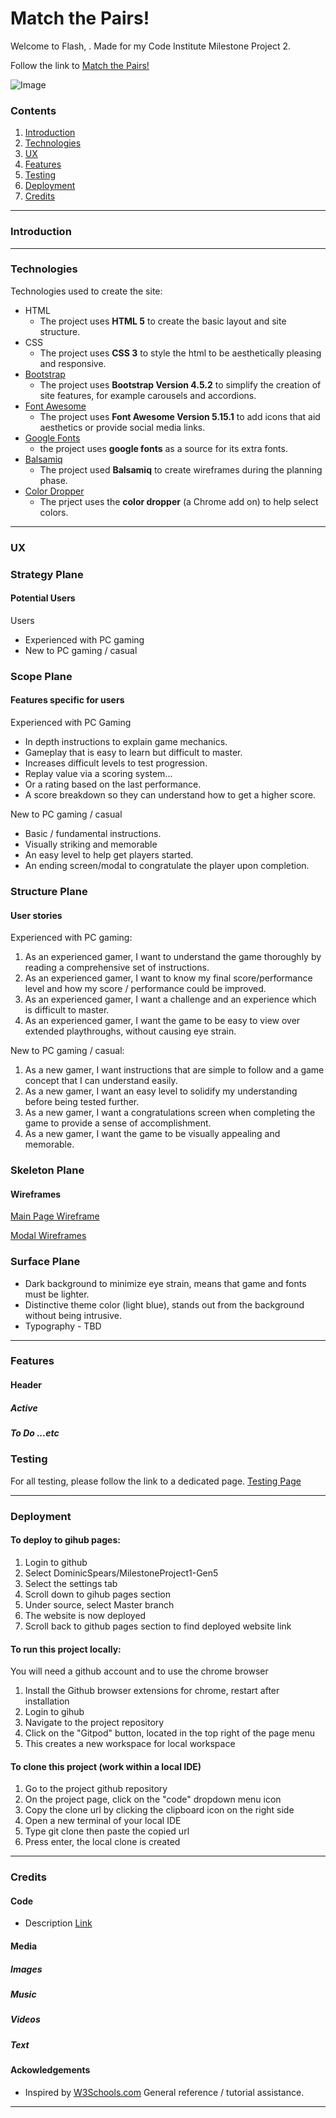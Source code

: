 # Match the Pairs!

Welcome to Flash, . Made for my Code Institute Milestone Project 2.

Follow the link to [Match the Pairs!]()

![Image]()

### Contents

1. [Introduction](#intro) 
2. [Technologies](#tech) 
3. [UX](#ux)
4. [Features](#feat)
5. [Testing](#test)
6. [Deployment](#deploy)
7. [Credits](#credit)

___

<a name="intro"></a>
### Introduction


___

<a name="tech"></a>
### Technologies

Technologies used to create the site:

* HTML 
  * The project uses **HTML 5** to create the basic layout and site structure.
* CSS
  * The project uses **CSS 3** to style the html to be aesthetically pleasing and responsive.
* [Bootstrap](https://getbootstrap.com/docs/4.5/getting-started/introduction/) 
  * The project uses **Bootstrap Version 4.5.2** to simplify the creation of site features, for example carousels and accordions. 
* [Font Awesome](https://fontawesome.com/)
  * The project uses **Font Awesome Version 5.15.1** to add icons that aid aesthetics or provide social media links.
* [Google Fonts](https://fonts.google.com/)
  * the project uses **google fonts** as a source for its extra fonts.
* [Balsamiq](https://balsamiq.com/wireframes/?gclid=EAIaIQobChMIovzYmYzE7QIVhOvtCh0Nrwz5EAAYASAAEgKhdvD_BwE)
  * The project used **Balsamiq** to create wireframes during the planning phase.
* [Color Dropper](https://chrome.google.com/webstore/detail/color-dropper/cbagleaaaocejmdeichhdkmjebpljckh)
  * The prject uses the **color dropper** (a Chrome add on) to help select colors.
___

<a name="ux"></a>
### UX

### Strategy Plane

#### Potential Users

Users
* Experienced with PC gaming
* New to PC gaming / casual

### Scope Plane

#### Features specific for users

Experienced with PC Gaming

* In depth instructions to explain game mechanics.
* Gameplay that is easy to learn but difficult to master.
* Increases difficult levels to test progression.
* Replay value via a scoring system...
* Or a rating based on the last performance.
* A score breakdown so they can understand how to get a higher score.

New to PC gaming / casual
* Basic / fundamental instructions. 
* Visually striking and memorable
* An easy level to help get players started.
* An ending screen/modal to congratulate the player upon completion.

### Structure Plane

#### User stories

Experienced with PC gaming:

1. As an experienced gamer, I want to understand the game thoroughly by reading a comprehensive set of instructions.
2. As an experienced gamer, I want to know my final score/performance level and how my score / performance could be improved.
3. As an experienced gamer, I want a challenge and an experience which is difficult to master.
4. As an experienced gamer, I want the game to be easy to view over extended playthroughs, without causing eye strain.

New to PC gaming / casual: 

1. As a new gamer, I want instructions that are simple to follow and a game concept that I can understand easily.
2. As a new gamer, I want an easy level to solidify my understanding before being tested further.
3. As a new gamer, I want a congratulations screen when completing the game to provide a sense of accomplishment.
4. As a new gamer, I want the game to be visually appealing and memorable. 

### Skeleton Plane

#### Wireframes

[Main Page Wireframe](assets/wireframes/MP2-mainpage-med.png)

[Modal Wireframes](assets/wireframes/MP2-modals-med.png)

### Surface Plane
* Dark background to minimize eye strain, means that game and fonts must be lighter.
* Distinctive theme color (light blue), stands out from the background without being intrusive.
* Typography - TBD


___

<a name="feat"></a>
### Features

#### Header
##### Active
##### To Do ...etc


<a name="test"></a>
### Testing

For all testing, please follow the link to a dedicated page. [Testing Page](testing.md) 
___

<a name="deploy"></a>
### Deployment

#### To deploy to gihub pages:

1. Login to github
2. Select DominicSpears/MilestoneProject1-Gen5
3. Select the settings tab
4. Scroll down to gihub pages section
5. Under source, select Master branch
6. The website is now deployed
7. Scroll back to github pages section to find deployed website link

#### To run this project locally:
You will need a github account and to use the chrome browser

1. Install the Github browser extensions for chrome, restart after installation
2. Login to gihub
3. Navigate to the project repository
4. Click on the "Gitpod" button, located in the top right of the page menu
5. This creates a new workspace for local workspace

#### To clone this project (work within a local IDE)

1. Go to the project github repository
2. On the project page, click on the "code" dropdown menu icon
3. Copy the clone url by clicking the clipboard icon on the right side
4. Open a new terminal of your local IDE
5. Type git clone then paste the copied url
6. Press enter, the local clone is created
___

<a name="credit"></a>
### Credits

#### Code
* Description [Link](Website) 


#### Media
##### Images
##### Music
##### Videos
##### Text


#### Ackowledgements

* Inspired by [W3Schools.com](https://www.w3schools.com/html/html_intro.asp)
General reference / tutorial assistance.
___